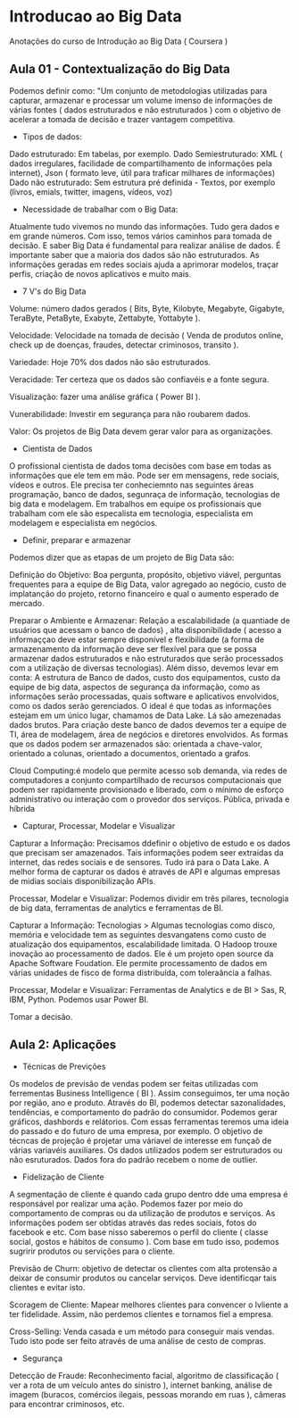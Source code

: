 # Introducao ao Big Data

Anotações do curso de Introdução ao Big Data ( Coursera )

## Aula 01 - Contextualização do Big Data

Podemos definir como: "Um conjunto de metodologias utilizadas para capturar, armazenar e processar um volume imenso de informações de várias fontes ( dados estruturados e não estruturados ) com o objetivo de acelerar a tomada de decisão e trazer vantagem competitiva.

- Tipos de dados:

Dado estruturado: Em tabelas, por exemplo.
Dado Semiestruturado: XML ( dados irregulares, facilidade de compartilhamento de informações pela internet), Json ( formato leve, útil para traficar milhares de informações)
Dado não estruturado: Sem estrutura pré definida - Textos, por exemplo (livros, emials, twitter, imagens, vídeos, voz)

- Necessidade de trabalhar com o Big Data:

Atualmente tudo vivemos no mundo das informações. Tudo gera dados e em grande números. Com isso, temos vários caminhos para tomada de decisão. E saber Big Data é fundamental para realizar análise de dados. É importante saber que a maioria dos dados são não estruturados. As informações geradas em redes sociais ajuda a aprimorar modelos, traçar perfis, criação de novos aplicativos e muito mais.

- 7 V's do Big Data

Volume: número dados gerados ( Bits, Byte, Kilobyte, Megabyte, Gigabyte, TeraByte, PetaByte, Exabyte, Zettabyte, Yottabyte ).

Velocidade: Velocidade na tomada de decisão ( Venda de produtos online, check up de doenças, fraudes, detectar criminosos, transito ).

Variedade: Hoje 70% dos dados não são estruturados.

Veracidade: Ter certeza que os dados são confiavéis e a fonte segura.

Visualização: fazer uma análise gráfica ( Power BI ).

Vunerabilidade: Investir em segurança para não roubarem dados.

Valor: Os projetos de Big Data devem gerar valor para as organizações.

- Cientista de Dados

O profissional cientista de dados toma decisões com base em todas as informações que ele tem em mão. Pode ser em mensagens, rede sociais, vídeos e outros. Ele precisa ter conheciemnto nas seguintes áreas programação, banco de dados, segunraça de informação, tecnologias de big data e modelagem. Em trabalhos em equipe os profissionais que trabalham com ele são especalista em tecnologia, especialista em modelagem e especialista em negócios. 

- Definir, preparar e armazenar 

Podemos dizer que as etapas de um projeto de Big Data são:

Definição do Objetivo: Boa pergunta, propósito, objetivo viável, perguntas frequentes para a equipe de Big Data, valor agregado ao negócio, custo de implatanção do projeto, retorno financeiro e qual o aumento esperado de mercado.

Preparar o Ambiente e Armazenar: Relação a escalabilidade (a quantiade de usuários que acessam o banco de dados) , alta disponibilidade ( acesso a informaççao deve estar sempre disponível e flexibilidade (a forma de armazenamento da informação deve ser flexível para que se possa armazenar dados estruturados e não estruturados que serão processados com a utilização de diversas tecnologias). Além disso, devemos levar em conta: A estrutura de Banco de dados, custo dos equipamentos, custo da equipe de big data, aspectos de segurança da informação, como as informações serão processadas, quais software e aplicativos envolvidos, como os dados serão gerenciados. O ideal é que todas as informações estejam em um único lugar, chamamos de Data Lake. Lá são amezenadas dados brutos. Para criação deste banco de dados devemos ter a equipe de TI, área de modelagem, área de negócios e diretores envolvidos. As formas que os dados podem ser armazenados são: orientada a chave-valor, orientado a colunas, orientado a documentos, orientado a grafos.

Cloud Computing:é modelo que permite acesso sob demanda, via redes de computadores a conjunto compartilhado de recursos computacionais que podem ser rapidamente provisionado e liberado, com o mínimo de esforço administrativo ou interação com o provedor dos serviços. Pública, privada e híbrida 

- Capturar, Processar, Modelar e Visualizar

Capturar a Informação: Precisamos ddefinir o objetivo de estudo e os dados que precisam ser amazenados. Tais informações podem seer extraídas da internet, das redes sociais e de sensores. Tudo irá para o Data Lake. A melhor forma de capturar os dados é através de API e algumas empresas de midias sociais disponibilização APIs.

Processar, Modelar e Visualizar: Podemos dividir em três pilares, tecnologia de big data, ferramentas de analytics e ferramentas de BI.

Capturar a Informação: Tecnologias > Algumas tecnologias como disco, memória e velocidade tem as seguintes desvangatens como custo de atualização dos equipamentos, escalabilidade limitada. O Hadoop trouxe inovação ao processamento de dados. Ele é um projeto open source da Apache Software Foudation. Ele permite processamento de dados em várias unidades de fisco de forma distribuída, com toleraância a falhas. 

Processar, Modelar e Visualizar: Ferramentas de Analytics e de BI > Sas, R, IBM, Python. Podemos usar Power BI.

Tomar a decisão.

## Aula 2: Aplicações

- Técnicas de Previções

Os modelos de previsão de vendas podem ser feitas utilizadas com ferrementas Business Intelligence ( BI ). Assim conseguimos, ter uma noção por região, ano e produto. Através do BI, podemos detectar sazonalidades, tendências, e comportamento do padrão do consumidor. Podemos gerar gráficos, dashbords e relátorios. Com essas ferramentas teremos uma ideia do passado e do futuro de uma empresa, por exemplo. O objetivo de técncas de projeção é projetar uma váriavel de interesse em funçaõ de várias variavéis auxiliares. Os dados utilizados podem ser estruturados ou não esruturados. Dados fora do padrão recebem o nome de outlier.

- Fidelização de Cliente

A segmentação de cliente é quando cada grupo dentro dde uma empresa é responsável por realizar uma ação. Podemos fazer por meio do comportamento de compras ou da utilização de produtos e serviços. As informações podem ser obtidas através das redes sociais, fotos do facebook e etc. Com base nisso saberemos o perfil do cliente ( classe social, gostos e hábitos de consumo ). Com base em tudo isso, podemos sugririr produtos ou servições para o cliente. 

Previsão de Churn: objetivo de detectar os clientes com alta protensão a deixar de consumir produtos ou cancelar serviços. Deve identificqar tais clientes e evitar isto.

Scoragem de Cliente: Mapear melhores clientes para convencer o lvliente a ter fidelidade. Assim, não perdemos clientes e tornamos fiel a empresa.

Cross-Selling: Venda casada e um método para conseguir mais vendas. Tudo isto pode ser feito através de uma análise de cesto de compras.

- Segurança 

Detecção de Fraude: Reconhecimento facial, algoritmo de classificação ( ver a rota de um veículo antes do sinistro ), internet banking, análise de imagem (buracos, comércios ilegais, pessoas morando em ruas ), câmeras para encontrar criminosos, etc.


